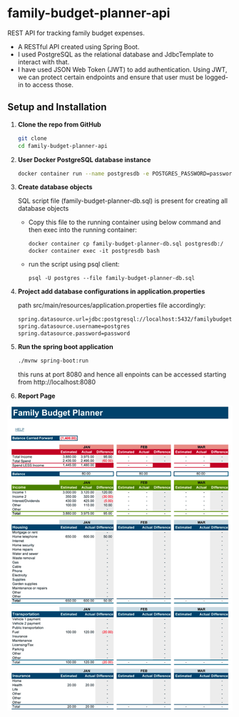 # family-budget-planner-api

REST API for tracking family budget expenses.

- A RESTful API created using Spring Boot.
- I used PostgreSQL as the relational database and JdbcTemplate to interact with that.
- I have used JSON Web Token (JWT) to add authentication. Using JWT, we can protect certain endpoints and ensure that user must be logged-in to access those.

## Setup and Installation

1. **Clone the repo from GitHub**
   ```sh
   git clone 
   cd family-budget-planner-api
   ```
2. **User Docker PostgreSQL database instance**
      ```sh
      docker container run --name postgresdb -e POSTGRES_PASSWORD=password -d -p 5432:5432 postgres
      ```
3. **Create database objects**

   SQL script file (family-budget-planner-db.sql) is present for creating all database objects
    - Copy this file to the running container using below command and then exec into the running container:
      ```
      docker container cp family-budget-planner-db.sql postgresdb:/
      docker container exec -it postgresdb bash
      ```
    - run the script using psql client:
      ```
      psql -U postgres --file family-budget-planner-db.sql
      ```
4. **Project add database configurations in application.properties**

   path src/main/resources/application.properties file accordingly:
   ```properties
   spring.datasource.url=jdbc:postgresql://localhost:5432/familybudgetplannerdb
   spring.datasource.username=postgres
   spring.datasource.password=password
   ```
5. **Run the spring boot application**
   ```sh
   ./mvnw spring-boot:run
   ```
   this runs at port 8080 and hence all enpoints can be accessed starting from http://localhost:8080


6. **Report Page**

![img.png](img.png)